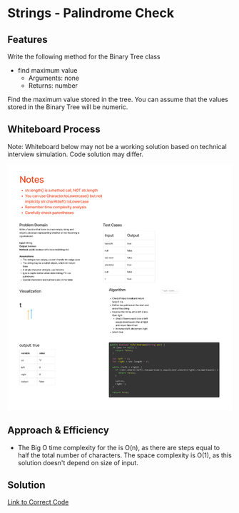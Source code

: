 # Strings - Palindrome Check

## Features

Write the following method for the Binary Tree class

- find maximum value
    - Arguments: none
    - Returns: number

Find the maximum value stored in the tree. You can assume that the values stored in the Binary Tree will be numeric.

## Whiteboard Process

Note: Whiteboard below may not be a working solution based on technical interview simulation. Code solution may differ.

![Whiteboard Image](../images/strings-palindrome-check.png)

## Approach & Efficiency

- The Big O time complexity for the is O(n), as there are steps equal to half the total number of characters. The space complexity is O(1), as this solution doesn't depend on size of input.

## Solution

[Link to Correct Code](../../src/main/java/strings/PalindromeCheck.java)




